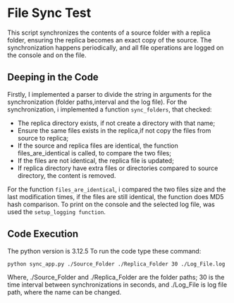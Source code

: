 # File Sync Test
This script synchronizes the contents of a source folder with a replica folder, ensuring the replica becomes an exact copy of the source. 
The synchronization happens periodically, and all file operations are logged on the console and on the file.

## Deeping in the Code 
Firstly, I implemented a parser to divide the string in arguments for the synchronization (folder paths,interval and the log file).
For the synchronization, i implemented a function ```sync_folders```, that checked:
- The replica directory exists, if not create a directory with that name;
- Ensure the same files exists in the replica,if not copy the files from source to replica;
- If the source and replica files are identical, the function files_are_identical is called, to compare the two files;
- If the files are not identical, the replica file is updated;
- If replica directory have extra files or directories compared to source directory, the content is removed.

For the function ```files_are_identical```, i compared the two files size and the last modification times, if the files are still identical, the function does MD5 hash comparison.
To print on the console and the selected log file, was used the ```setup_logging function```.

## Code Execution

The python version is 3.12.5
To run the code type these command:

```bash
python sync_app.py ./Source_Folder ./Replica_Folder 30 ./Log_File.log
```
Where, ./Source_Folder and ./Replica_Folder are the folder paths; 30 is the time interval between synchronizations in seconds, and ./Log_File is log file path, where the name can be changed.
